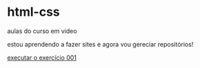 # html-css
 aulas do curso em video

 estou aprendendo a fazer sites e agora vou gereciar repositórios!
  
<a href="https://txhdr.github.io/html-css/exercicios/ex001/index.html"> executar o exercício 001 </a>